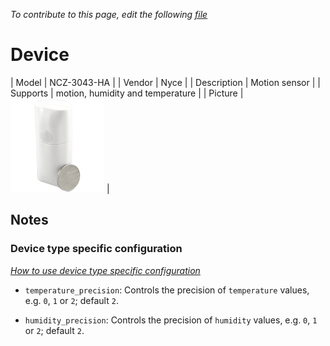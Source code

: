 
*To contribute to this page, edit the following
[file](https://github.com/Koenkk/zigbee2mqtt.io/blob/master/docgen/device_page_notes.js)*

# Device

| Model | NCZ-3043-HA  |
| Vendor  | Nyce  |
| Description | Motion sensor |
| Supports | motion, humidity and temperature |
| Picture | ![../images/devices/NCZ-3043-HA.jpg](../images/devices/NCZ-3043-HA.jpg) |

## Notes


### Device type specific configuration
*[How to use device type specific configuration](../configuration/device_specific_configuration.md)*


* `temperature_precision`: Controls the precision of `temperature` values,
e.g. `0`, `1` or `2`; default `2`.


* `humidity_precision`: Controls the precision of `humidity` values, e.g. `0`, `1` or `2`; default `2`.

